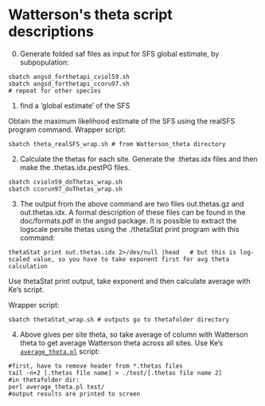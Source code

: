 # Watterson's theta script descriptions

0. Generate folded saf files as input for SFS global estimate, by subpopulation:
```
sbatch angsd_forthetapi_cviol59.sh
sbatch angsd_forthetapi_ccoru97.sh
# repeat for other species
```

1. find a ‘global estimate’ of the SFS

Obtain the maximum likelihood estimate of the SFS using the realSFS program command. Wrapper script:
```
sbatch theta_realSFS_wrap.sh # from Watterson_theta directory
```

2. Calculate the thetas for each site. Generate the .thetas.idx files and then make the .thetas.idx.pestPG files.
```
sbatch cvioln59_doThetas_wrap.sh
sbatch ccorun97_doThetas_wrap.sh
```

3. The output from the above command are two files out.thetas.gz and out.thetas.idx. A formal description of these files can be found in the doc/formats.pdf in the angsd package. It is possible to extract the logscale persite thetas using the ./thetaStat print program with this command:
```
thetaStat print out.thetas.idx 2>/dev/null |head   # but this is log-scaled value, so you have to take exponent first for avg theta calculation
```
Use thetaStat print output, take exponent and then calculate average with Ke’s script.

Wrapper script:
```
sbatch thetaStat_wrap.sh # outputs go to thetafolder directory
```

4. Above gives per site theta, so take average of column with Watterson theta to get average Watterson theta across all sites. Use Ke’s [`average_theta.pl`](../../CGRLScripts/average_theta.pl) script:
```
#first, have to remove header from *.thetas files
tail -n+2 [.thetas file name] > ./test/[.thetas file name 2]
#in thetafolder dir:
perl average_theta.pl test/
#output results are printed to screen
```
